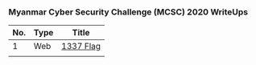 ### Myanmar Cyber Security Challenge (MCSC) 2020 WriteUps

| No. | Type | Title |
| --- | --- | --- |
| 1 | Web | [1337 Flag](./web_1337.md) |
|  |  |  |